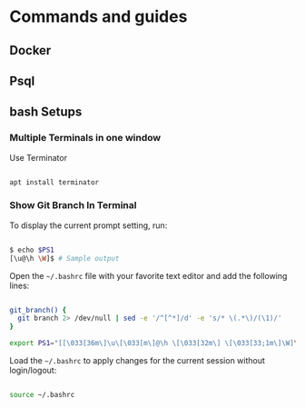# Commands and guides

## Docker

## Psql

## bash Setups

### Multiple Terminals in one window

Use Terminator

```bash

apt install terminator

```

### Show Git Branch In Terminal

To display the current prompt setting, run:

```bash

$ echo $PS1
[\u@\h \W]$ # Sample output

```

Open the `~/.bashrc` file with your favorite text editor and add the following lines:

```bash

git_branch() {
  git branch 2> /dev/null | sed -e '/^[^*]/d' -e 's/* \(.*\)/(\1)/'
}

export PS1="[[\033[36m\]\u\[\033[m\]@\h \[\033[32m\] \[\033[33;1m\]\W]\$(git_branch)\$ "

```

Load the `~/.bashrc` to apply changes for the current session without login/logout:

```bash

source ~/.bashrc

```
